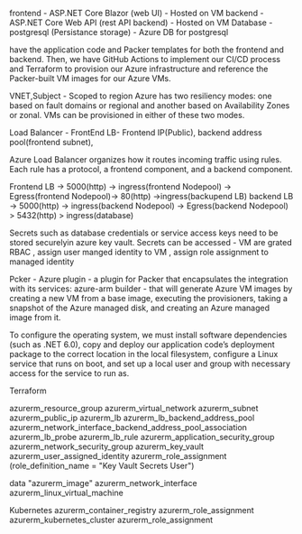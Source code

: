 frontend - ASP.NET Core Blazor (web UI)  - Hosted on VM
backend - ASP.NET Core Web API (rest API backend)  - Hosted on VM
Database - postgresql (Persistance storage) - Azure DB for postgresql

have the application code and Packer templates for both the frontend and backend. 
Then, we have GitHub Actions to implement our CI/CD process and Terraform to provision our 
Azure infrastructure and reference the Packer-built VM images for our Azure VMs.

VNET,Subject - Scoped to region
Azure has two resiliency modes: one based on fault domains or regional 
and another based on Availability Zones or zonal. VMs can be provisioned in either of these two modes.

Load Balancer - 
FrontEnd LB- Frontend IP(Public), backend address pool(frontend subnet), 

Azure Load Balancer organizes how it routes incoming traffic using rules. 
Each rule has a protocol, a frontend component, and a backend component.

Frontend LB -> 5000(http) -> ingress(frontend Nodepool) -> Egress(frontend Nodepool)-> 80(http) ->ingress(backupend LB)
backend LB -> 5000(http) -> ingress(backend Nodepool) -> Egress(backend Nodepool) > 5432(http) > ingress(database)

Secrets such as database credentials or service access keys need to be stored securelyin azure key vault.
Secrets can be accessed - VM are grated RBAC , assign user manged identity to VM , assign role assignment to managed identity

Pcker - 
Azure plugin - a plugin for Packer that encapsulates the integration with its services:
azure-arm builder - that will generate Azure VM images by creating a new VM from a base image, executing the provisioners, 
taking a snapshot of the Azure managed disk, and creating an Azure managed image from it. 

To configure the operating system, we must install software dependencies (such as .NET 6.0), copy and deploy our application code’s 
deployment package to the correct location in the local filesystem, 
configure a Linux service that runs on boot, and set up a local user 
and group with necessary access for the service to run as.


Terraform

azurerm_resource_group
azurerm_virtual_network
azurerm_subnet
azurerm_public_ip
azurerm_lb
azurerm_lb_backend_address_pool
azurerm_network_interface_backend_address_pool_association
azurerm_lb_probe
azurerm_lb_rule
azurerm_application_security_group
azurerm_network_security_group
azurerm_key_vault
azurerm_user_assigned_identity
azurerm_role_assignment  (role_definition_name = "Key Vault Secrets User")

data "azurerm_image"
azurerm_network_interface
azurerm_linux_virtual_machine



Kubernetes
azurerm_container_registry
azurerm_role_assignment
azurerm_kubernetes_cluster
azurerm_role_assignment